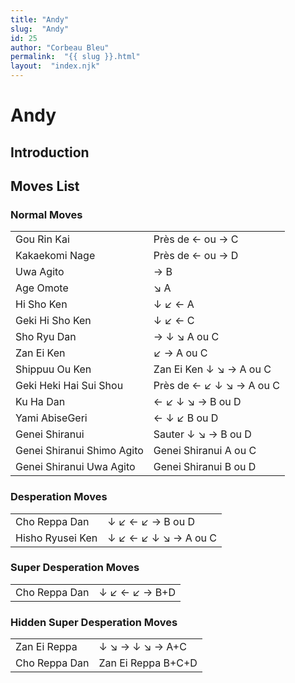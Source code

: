```yaml
---
title: "Andy"
slug:  "Andy"
id: 25
author: "Corbeau Bleu"
permalink:  "{{ slug }}.html"
layout:  "index.njk"
---
```


# Andy

## Introduction

## Moves List

### Normal Moves

|                            |                          |
|----------------------------|--------------------------|
| Gou Rin Kai                | Près de ← ou → C         |
| Kakaekomi Nage             | Près de ← ou → D         |
| Uwa Agito                  | → B                      |
| Age Omote                  | ↘ A                      |
| Hi Sho Ken                 | ↓ ↙ ← A                  |
| Geki Hi Sho Ken            | ↓ ↙ ← C                  |
| Sho Ryu Dan                | → ↓ ↘ A ou C             |
| Zan Ei Ken                 | ↙ → A ou C               |
| Shippuu Ou Ken             | Zan Ei Ken ↓ ↘ → A ou C  |
| Geki Heki Hai Sui Shou     | Près de ← ↙ ↓ ↘ → A ou C |
| Ku Ha Dan                  | ← ↙ ↓ ↘ → B ou D         |
| Yami AbiseGeri             | ← ↓ ↙ B ou D             |
| Genei Shiranui             | Sauter ↓ ↘ → B ou D      |
| Genei Shiranui Shimo Agito | Genei Shiranui A ou C    |
| Genei Shiranui Uwa Agito   | Genei Shiranui B ou D    |

### Desperation Moves

|                  |                      |
|------------------|----------------------|
| Cho Reppa Dan    | ↓ ↙ ← ↙ → B ou D     |
| Hisho Ryusei Ken | ↓ ↙ ← ↙ ↓ ↘ → A ou C |

### Super Desperation Moves

|               |               |
|---------------|---------------|
| Cho Reppa Dan | ↓ ↙ ← ↙ → B+D |

### Hidden Super Desperation Moves

|               |                    |
|---------------|--------------------|
| Zan Ei Reppa  | ↓ ↘ → ↓ ↘ → A+C    |
| Cho Reppa Dan | Zan Ei Reppa B+C+D |
